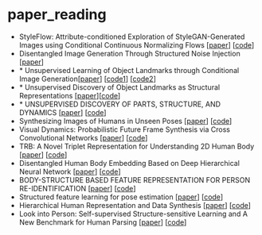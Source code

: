 # paper_reading
- StyleFlow: Attribute-conditioned Exploration of StyleGAN-Generated Images using Conditional Continuous Normalizing Flows [[paper](https://arxiv.org/pdf/2008.02401.pdf)] [[code](https://github.com/RameenAbdal/StyleFlow)]
- Disentangled Image Generation Through Structured Noise Injection [[paper](https://openaccess.thecvf.com/content_CVPR_2020/papers/Alharbi_Disentangled_Image_Generation_Through_Structured_Noise_Injection_CVPR_2020_paper.pdf)]
- \* Unsupervised Learning of Object Landmarks through Conditional Image Generation[[paper](https://arxiv.org/pdf/1806.07823.pdf)] [[code1](https://github.com/tomasjakab/imm)] [[code2](https://github.com/hqng/imm-pytorch)]
- \* Unsupervised Discovery of Object Landmarks as Structural Representations [[paper](https://arxiv.org/abs/1804.04412)][[code](https://github.com/YutingZhang/lmdis-rep)]
- \* UNSUPERVISED DISCOVERY OF PARTS, STRUCTURE, AND DYNAMICS [[paper](https://openreview.net/pdf?id=rJe10iC5K7)] [[code](https://github.com/zhenjia-xu/psd)]
- Synthesizing Images of Humans in Unseen Poses [[paper](https://openaccess.thecvf.com/content_cvpr_2018/papers/Balakrishnan_Synthesizing_Images_of_CVPR_2018_paper.pdf)] [[code](https://github.com/balakg/posewarp-cvpr2018)]
- Visual Dynamics: Probabilistic Future Frame Synthesis via Cross Convolutional Networks [[paper](https://arxiv.org/abs/1607.02586)] [[code](https://github.com/tfxue/visual-dynamics)]
- TRB: A Novel Triplet Representation for Understanding 2D Human Body [[paper](https://arxiv.org/abs/1910.11535)] [[code]()]
- Disentangled Human Body Embedding Based on Deep Hierarchical Neural Network [[paper](https://arxiv.org/pdf/1905.05622.pdf)] [[code](https://github.com/Juyong/DHNN_BodyRepresentation)]
- BODY-STRUCTURE BASED FEATURE REPRESENTATION FOR PERSON RE-IDENTIFICATION [[paper](http://charliememory.github.io/pdf/ICASSP15_Body-structure_based_feature_representation_for_person_re-identification.pdf)] [[code]()]
- Structured feature learning for pose estimation [[paper](https://static.aminer.cn/upload/pdf/program/573696026e3b12023e515ded_0.pdf)] [[code](https://github.com/chuxiaoselena/StructuredFeature)]
- Hierarchical Human Representation and Data Synthesis [[paper](https://arxiv.org/pdf/2006.07778.pdf)] [[code](https://github.com/Nicholasli1995/EvoSkeleton)]
- Look into Person: Self-supervised Structure-sensitive Learning and A New Benchmark for Human Parsing [[paper](https://openaccess.thecvf.com/content_cvpr_2017/papers/Gong_Look_Into_Person_CVPR_2017_paper.pdf)] [[code](https://github.com/Engineering-Course/LIP_SSL)]
